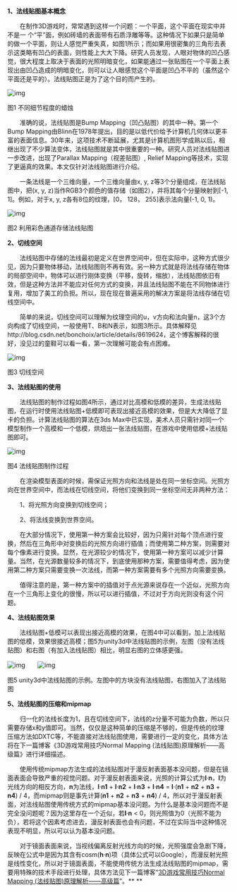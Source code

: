 **1、法线贴图基本概念**

　　在制作3D游戏时，常常遇到这样一个问题：一个平面，这个平面在现实中并不是一  个“平”面，例如砖墙的表面带有石质浮雕等等。这种情况下如果只是简单的做一个平面，则让人感觉严重失真，如图1所示；而如果用很密集的三角形去表示这类略有凹凸的表面，则性能上大大下降。研究人员发现，人眼对物体的凹凸感觉，很大程度上取决于表面的光照明暗变化，如果能通过一张贴图在一个平面上表现出由凹凸造成的明暗变化，则可以让人眼感觉这个平面是凹凸不平的（虽然这个平面还是平的）。法线贴图正是为了这个目的而产生的。

![img](CommonTricksfor3Dgames_1.assets/12221958-29f69190706d4c7d92241abf541910e6.jpg)

图1 不同细节程度的蜡烛

　　准确的说，法线贴图是Bump Mapping（凹凸贴图）的其中一种。第一个Bump  Mapping由Blinn在1978年提出，目的是以低代价给予计算机几何体以更丰富的表面信息。30年来，这项技术不断延展，尤其是计算机图形学成熟以后，相继出现了不少算法变体，法线贴图就是其中很重要的一种。研究人员对法线贴图进一步改进，出现了Parallax Mapping（视差贴图）, Relief Mapping等技术，实现了更逼真的效果。本文仅针对法线贴图进行介绍。

　　一条法线是一个三维向量，一个三维向量由x, y, z等3个分量组成，在法线贴图中，把(x, y, z)当作RGB3个颜色的值存储（如图2），并将其每个分量映射到[-1, 1]。例如，对于x, y, z各有8位的纹理，[0， 128， 255]表示法向量(-1, 0, 1)。

![img](CommonTricksfor3Dgames_1.assets/12194358-851dd1455a714a6bae3638a525dc0e40.jpg)

图2 利用彩色通道存储法线贴图

**2、切线空间**

　　法线贴图中存储的法线最初是定义在世界空间中，但在实际中，这种方式很少见，因为只要物体移动，法线贴图则不再有效。另一种方式就是将法线存储在物体的局部空间中，物体可以进行刚体变换（平移，旋转，缩放），法线贴图依旧有效，但是这种方法并不能应对任何方式的变换，并且法线贴图不能在不同物体进行复用，增加了美工的负担。所以，现在现在普遍采用的解决方案是将法线存储在切线空间中。

　　简单的来说，切线空间可以理解为纹理空间的u，v方向和法向量n，这3个方向构成了切线空间，一般使用T、B和N表示，如图3所示。具体解释见http://blog.csdn.net/bonchoix/article/details/8619624，这个博客解释的很好，没见过的童鞋可以看一看，第一次理解可能会有点困难。

![img](CommonTricksfor3Dgames_1.assets/12214157-b8fd0c005136479f91164c79703706e2.png)

图3 切线空间

**3、法线贴图的使用**

　　法线贴图的制作过程如图4所示，通过对比高模和低模的差异，生成法线贴图，在运行时使用法线贴图+低模即可表现出接近高模的效果，但是大大降低了显卡的负担。计算法线贴图的算法在3ds Max中已实现，美术人员只需针对同一个模型制作一个高模和一个低模，烘焙出一张法线贴图，在游戏中使用低模+法线贴图即可。

![img](CommonTricksfor3Dgames_1.assets/12212035-48e5a281c3ed461bb2d84f3a08a42b6b.jpg)

图4 法线贴图制作过程

　　在渲染模型表面的时候，需保证光照方向和法线是处在同一坐标空间。光照方向在世界空间中，而法线在切线空间，将他们变换到同一坐标空间无非两种方法：

　　1、将光照方向变换到切线空间；

　　2、将法线变换到世界空间。

　　在大部分情况下，使用第一种方案会比较好，因为只需针对每个顶点进行变换，然后在三角形中对变换后的光照方向进行插值；而使用第二种方案，则需要对每个像素进行变换。显然，在光源较少的情况下，使用第一种方案可以减少计算量。当然，在光源数量较多的情况下，到底使用那种方案，需要值得考虑，因为使用第二种方案只需要变换一次法线，而第一种方案需要有多个光照方向需要变换。

　　值得注意的是，第一种方案中的插值对于点光源来说存在一个近似，光照方向在一个三角形上变化的很慢，所以可以进行插值，不过对于方向光则没有这个问题。

**4、法线贴图效果**

　　法线贴图+低模可以表现出接近高模的效果，在图4中可以看到，加上法线贴图的低模，效果很接近高模；图5为unity3d中法线贴图的示例，左图（没有法线贴图）和右图（有加入法线贴图）相比，明显右图的立体感更强。

![img](CommonTricksfor3Dgames_1.assets/12212533-c8895335d4554cd98b128e495fde99ae.jpg)　　![img](CommonTricksfor3Dgames_1.assets/12212549-21853d156b4b463db567b801eee58c27.jpg)

图5 unity3d中法线贴图的示例。左图中的方块没有法线贴图，右图加入了法线贴图

**5、法线贴图的压缩和mipmap**

　　归一化的法线长度为1，且在切线空间下，法线的z分量不可能为负数，所以只需要存储x和y值即可。当然，仅仅是这种简单的压缩是不够的，但是传统的纹理压缩方法如DXTC等，不能直接对法线贴图使用，需要进行一定的变化，具体方法将在下一篇博客《3D游戏常用技巧Normal Mapping (法线贴图)原理解析——高级篇》进行详细描述。

　　使用传统mipmap方法生成的法线贴图对于漫反射表面基本没问题，但是在镜面表面会导致严重的视觉问题。对于漫反射表面来说，光照的计算公式为**l**·**n**，**l**为光线方向的相反方向，**n**为法线，**l**·**n1** + **l**·**n2** + **l**·**n3** + **l**·**n4** = **l**·(**n1** + **n2** + **n3** + **n4**) / 4，而mipmap则是事先计算(**n1** + **n2** + **n3** + **n4**) / 4，所以对于漫反射表面，对法线贴图使用传统方式的mipmap基本没问题。为什么是基本没问题而不是完全没问题呢？因为这里存在一个近似，若**l**·**n** < 0，则光照值为0（光照不能为负），若将这个因素考虑进去，漫反射表面也会有问题，不过在实际当中这种情况表现不明显，所以可以认为基本没问题。

　　对于镜面表面来说，当视线偏离反射光线方向的时候，光照强度会急剧下降，反映在公式中是因为其含有cosm(**h**·**n**)项（具体公式可以Google），而漫反射光照是线性变化，所以对于镜面表面，不能使用传统方法生成法线贴图的mipmap，需要用特殊的技术手段进行处理，具体方法见下一篇博客“[3D游戏常用技巧Normal Mapping (法线贴图)原理解析——高级篇](http://www.cnblogs.com/wangchengfeng/p/3475489.html)”。**
**

